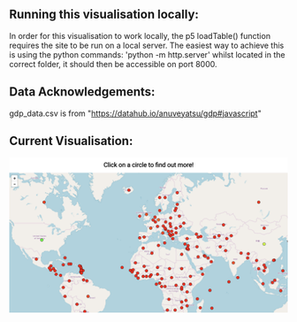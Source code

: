 
## Running this visualisation locally:
In order for this visualisation to work locally, the p5 loadTable() function requires the site to be run on a local server.
The easiest way to achieve this is using the python commands:
'python -m http.server' whilst located in the correct folder, it should then be accessible on port 8000.

## Data Acknowledgements:
gdp_data.csv is from "https://datahub.io/anuveyatsu/gdp#javascript"

## Current Visualisation:
![Visuals](visual.png)
